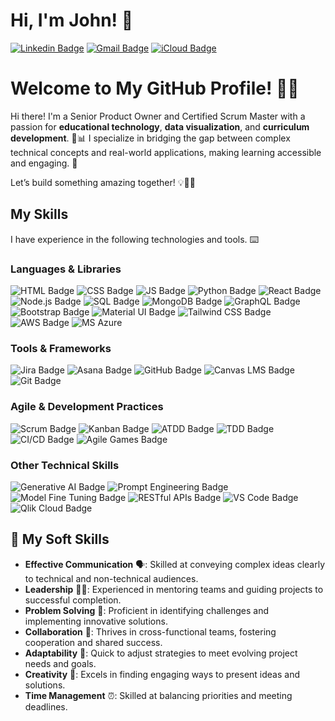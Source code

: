 # Hi, I'm John! 👋
[![Linkedin Badge](https://img.shields.io/badge/-johnp-blue?style=flat&logo=Linkedin&logoColor=white&link=https://www.linkedin.com/in/john-pendergrass-2a700a62/)](https://www.linkedin.com/in/j-pendergrass/)
[![Gmail Badge](https://img.shields.io/badge/-j.w.pendergrass-c14438?style=flat&logo=Gmail&logoColor=white&link=mailto:j.w.pendergrass@gmail.com)](mailto:j.w.pendergrass@gmail.com)
[![iCloud Badge](https://img.shields.io/badge/-john.pendergrass-006ee6?style=flat&logo=iCloud&logoColor=white&link=mailto:john.pendergrass@me.com)](mailto:john.pendergrass@me.com)

# Welcome to My GitHub Profile! 🚀✨

Hi there! I'm a Senior Product Owner and Certified Scrum Master with a passion for **educational technology**, **data visualization**, and **curriculum development**. 🧠📊 I specialize in bridging the gap between complex technical concepts and real-world applications, making learning accessible and engaging. 🌟

Let’s build something amazing together! 💡👨‍💻

## My Skills
I have experience in the following technologies and tools. :keyboard:

### Languages & Libraries
![HTML Badge](https://shields.io/badge/language-HTML-blue)
![CSS Badge](https://shields.io/badge/language-CSS-red)
![JS Badge](https://shields.io/badge/language-JavaScript-yellow)
![Python Badge](https://shields.io/badge/language-Python-green)
![React Badge](https://shields.io/badge/library-React-blue)
![Node.js Badge](https://shields.io/badge/runtime-Node.js-lightgreen)
![SQL Badge](https://shields.io/badge/language-SQL-orange)
![MongoDB Badge](https://shields.io/badge/database-MongoDB-brightgreen)
![GraphQL Badge](https://shields.io/badge/library-GraphQL-pink)
![Bootstrap Badge](https://shields.io/badge/library-Bootstrap-purple)
![Material UI Badge](https://shields.io/badge/library-Material--UI-lightblue)
![Tailwind CSS Badge](https://shields.io/badge/library-Tailwind%20CSS-teal)
![AWS Badge](https://shields.io/badge/devOps-AWS-orange)
![MS Azure](https://shields.io/badge/devOps-Azure-blue) 

### Tools & Frameworks
![Jira Badge](https://shields.io/badge/tool-Jira-blue)
![Asana Badge](https://shields.io/badge/tool-Asana-pink)
![GitHub Badge](https://shields.io/badge/tool-GitHub-black)
![Canvas LMS Badge](https://shields.io/badge/platform-Canvas%20LMS-orange)
![Git Badge](https://shields.io/badge/version%20control-Git-lightblue)

### Agile & Development Practices
![Scrum Badge](https://shields.io/badge/framework-Scrum-blue)
![Kanban Badge](https://shields.io/badge/framework-Kanban-yellow)
![ATDD Badge](https://shields.io/badge/practice-ATDD-green)
![TDD Badge](https://shields.io/badge/practice-TDD-red)
![CI/CD Badge](https://shields.io/badge/process-CI/CD-purple)
![Agile Games Badge](https://shields.io/badge/activity-Agile%20Games-orange)

### Other Technical Skills
![Generative AI Badge](https://shields.io/badge/AI-Generative%20AI-brightgreen)
![Prompt Engineering Badge](https://shields.io/badge/AI-Prompt%20Engineering-blue)
![Model Fine Tuning Badge](https://shields.io/badge/AI-Model%20Fine%20Tuning-purple)
![RESTful APIs Badge](https://shields.io/badge/API-RESTful%20APIs-lightblue)
![VS Code Badge](https://shields.io/badge/IDE-VS%20Code-brightgreen)
![Qlik Cloud Badge](https://shields.io/badge/platform-Qlik%20Cloud-lightgreen)

## 🌟 My Soft Skills

- **Effective Communication** 🗣️: Skilled at conveying complex ideas clearly to technical and non-technical audiences.
- **Leadership** 👨‍💼: Experienced in mentoring teams and guiding projects to successful completion.
- **Problem Solving** 🧩: Proficient in identifying challenges and implementing innovative solutions.
- **Collaboration** 🤝: Thrives in cross-functional teams, fostering cooperation and shared success.
- **Adaptability** 🔄: Quick to adjust strategies to meet evolving project needs and goals.
- **Creativity** 🎨: Excels in finding engaging ways to present ideas and solutions.
- **Time Management** ⏰: Skilled at balancing priorities and meeting deadlines.
